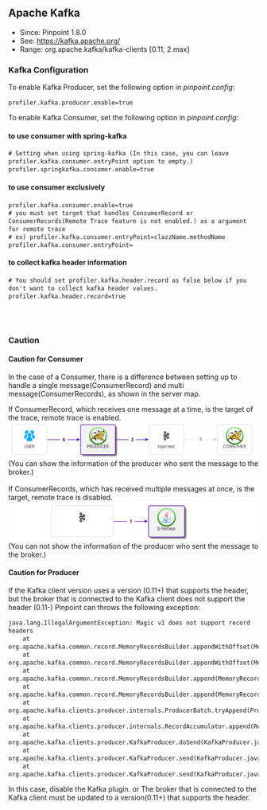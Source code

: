 ## Apache Kafka
* Since: Pinpoint 1.8.0
* See: https://kafka.apache.org/
* Range: org.apache.kafka/kafka-clients [0.11, 2.max]

### Kafka Configuration
To enable Kafka Producer, set the following option in *pinpoint.config*:
```
profiler.kafka.producer.enable=true
```

To enable Kafka Consumer, set the following option in *pinpoint.config*:

#### to use consumer with spring-kafka
```
# Setting when using spring-kafka (In this case, you can leave profiler.kafka.consumer.entryPoint option to empty.)
profiler.springkafka.consumer.enable=true
```

#### to use consumer  exclusively
```
profiler.kafka.consumer.enable=true
# you must set target that handles ConsumerRecord or ConsumerRecords(Remote Trace feature is not enabled.) as a argument for remote trace
# ex) profiler.kafka.consumer.entryPoint=clazzName.methodName
profiler.kafka.consumer.entryPoint=
```

#### to collect kafka header information
``` 
# You should set profiler.kafka.header.record as false below if you don't want to collect kafka header values.
profiler.kafka.header.record=true
```
<br><br>


### Caution 
#### Caution for Consumer 
In the case of a Consumer, 
there is a difference between setting up to handle a single message(ConsumerRecord) and multi message(ConsumerRecords), as shown in the server map. 

If ConsumerRecord, which receives one message at a time, is the target of the trace, remote trace is enabled.   
  ![Kafka Server Map](../../doc/images/plugin/kafka/servermap1.png)  
(You can show the information of the producer who sent the message to the broker.)
<br><br>
If ConsumerRecords, which has received multiple messages at once, is the target, remote trace is disabled. 
  ![Kafka Server Map2](../../doc/images/plugin/kafka/servermap2.png)  
(You can not show the information of the producer who sent the message to the broker.)


#### Caution for Producer
If the Kafka client version uses a version (0.11+) that supports the header, but the broker that is connected to the Kafka client does not support the header (0.11-) 
Pinpoint can throws the following exception:
```
java.lang.IllegalArgumentException: Magic v1 does not support record headers
	at org.apache.kafka.common.record.MemoryRecordsBuilder.appendWithOffset(MemoryRecordsBuilder.java:410)
	at org.apache.kafka.common.record.MemoryRecordsBuilder.appendWithOffset(MemoryRecordsBuilder.java:449)
	at org.apache.kafka.common.record.MemoryRecordsBuilder.append(MemoryRecordsBuilder.java:506)
	at org.apache.kafka.common.record.MemoryRecordsBuilder.append(MemoryRecordsBuilder.java:529)
	at org.apache.kafka.clients.producer.internals.ProducerBatch.tryAppend(ProducerBatch.java:107)
	at org.apache.kafka.clients.producer.internals.RecordAccumulator.append(RecordAccumulator.java:223)
	at org.apache.kafka.clients.producer.KafkaProducer.doSend(KafkaProducer.java:864)
	at org.apache.kafka.clients.producer.KafkaProducer.send(KafkaProducer.java:803)
	at org.apache.kafka.clients.producer.KafkaProducer.send(KafkaProducer.java:690)
```

In this case, disable the Kafka plugin.
or 
The broker that is connected to the Kafka client must be updated to a version(0.11+) that supports the header.
